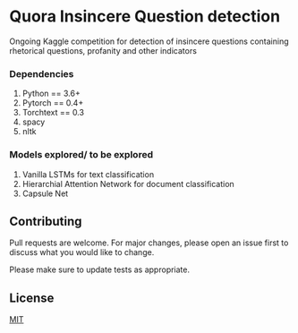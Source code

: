# Quora Insincere Question detection
Ongoing Kaggle competition for detection of insincere questions containing rhetorical questions, profanity and other indicators

### Dependencies
1. Python == 3.6+
2. Pytorch == 0.4+
3. Torchtext == 0.3
4. spacy
5. nltk

### Models explored/ to be explored
1. Vanilla LSTMs for text classification
2. Hierarchial Attention Network for document classification
3. Capsule Net 

## Contributing
Pull requests are welcome. For major changes, please open an issue first to discuss what you would like to change.

Please make sure to update tests as appropriate.

## License
[MIT](https://choosealicense.com/licenses/mit/)